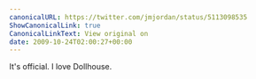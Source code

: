 ```yaml
---
canonicalURL: https://twitter.com/jmjordan/status/5113098535
ShowCanonicalLink: true
CanonicalLinkText: View original on
date: 2009-10-24T02:00:27+00:00
---
```

It's official. I love Dollhouse.